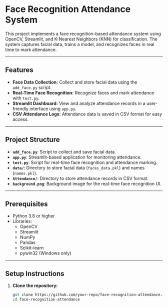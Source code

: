 # Face Recognition Attendance System

This project implements a face recognition-based attendance system using OpenCV, Streamlit, and K-Nearest Neighbors (KNN) for classification. The system captures facial data, trains a model, and recognizes faces in real time to mark attendance.

---

## Features
- **Face Data Collection:** Collect and store facial data using the `add_face.py` script.
- **Real-Time Face Recognition:** Recognize faces and mark attendance with `test.py`.
- **Streamlit Dashboard:** View and analyze attendance records in a user-friendly interface using `app.py`.
- **CSV Attendance Logs:** Attendance data is saved in CSV format for easy access.

---

## Project Structure
- **`add_face.py`**: Script to collect and save facial data.
- **`app.py`**: Streamlit-based application for monitoring attendance.
- **`test.py`**: Script for real-time face recognition and attendance marking.
- **`data/`**: Directory to store facial data (`faces_data.pkl`) and names (`names.pkl`).
- **`Attendance/`**: Directory to store attendance records in CSV format.
- **`background.png`**: Background image for the real-time face recognition UI.

---

## Prerequisites
- Python 3.8 or higher
- Libraries:
  - OpenCV
  - Streamlit
  - NumPy
  - Pandas
  - Scikit-learn
  - pywin32 (Windows only)

---

## Setup Instructions
1. **Clone the repository:**
   ```bash
   git clone https://github.com/your-repo/face-recognition-attendance.git
   cd face-recognition-attendance
